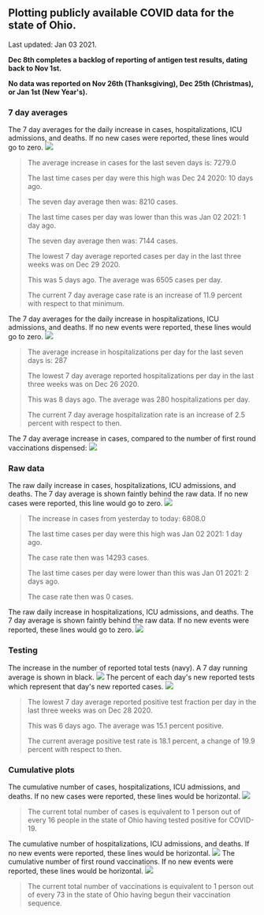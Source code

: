 ## Plotting publicly available COVID data for the state of Ohio. 

Last updated: Jan 03 2021. 

**Dec 8th completes a backlog of reporting of antigen test results, dating back to Nov 1st.**

**No data was reported on Nov 26th (Thanksgiving), Dec 25th (Christmas), or Jan 1st (New Year's).**
### 7 day averages
The 7 day averages for the daily increase in cases, hospitalizations, ICU admissions, and deaths. If no new cases were reported, these lines would go to zero.
![](7dayaverage_cases.png)

>The average increase in cases for the last seven days is: 7279.0
>
>The last time cases per day were this high was Dec 24 2020: 10 days ago.
>
>The seven day average then was: 8210 cases.

>
>The last time cases per day was lower than this was Jan 02 2021: 1 day ago.
>
>The seven day average then was: 7144 cases.
>
>The lowest 7 day average reported cases per day in the last three weeks was on Dec 29 2020.
>
>This was 5 days ago. The average was 6505 cases per day.
>
>The current 7 day average case rate is an increase of 11.9 percent with respect to that minimum.

The 7 day averages for the daily increase in hospitalizations, ICU admissions, and deaths. If no new events were reported, these lines would go to zero.
![](7dayaverage_hospital.png)

>The average increase in hospitalizations per day for the last seven days is: 287
>
>The lowest 7 day average reported hospitalizations per day in the last three weeks was on Dec 26 2020.
>
>This was 8 days ago. The average was 280 hospitalizations per day.
>
>The current 7 day average hospitalization rate is an increase of 2.5 percent with respect to then.

The 7 day average increase in cases, compared to the number of first round vaccinations dispensed:
![](DailyVaccinationsCases.png)

### Raw data
The raw daily increase in cases, hospitalizations, ICU admissions, and deaths. The 7 day average is shown faintly behind the raw data. If no new cases were reported, this line would go to zero.
![](DailyCases.png)

>The increase in cases from yesterday to today: 6808.0 
>
>The last time cases per day were this high was Jan 02 2021: 1 day ago. 
>
>The case rate then was 14293 cases.
>
>The last time cases per day were lower than this was Jan 01 2021: 2 days ago. 
>
>The case rate then was 0 cases.

The raw daily increase in hospitalizations, ICU admissions, and deaths. The 7 day average is shown faintly behind the raw data. If no new events were reported, these lines would go to zero.
![](DailyHospitalizations.png)

### Testing

The increase in the number of reported total tests (navy). A 7 day running average is shown in black.
![](DailyTests.png)
The percent of each day's new reported tests which represent that day's new reported cases.
![](percentpositive_tests.png)

>The lowest 7 day average reported positive test fraction per day in the last three weeks was on Dec 28 2020.
>
>This was 6 days ago. The average was 15.1 percent positive. 
>
>The current average positive test rate is 18.1 percent, a change of 19.9 percent with respect to then. 

### Cumulative plots
The cumulative number of cases, hospitalizations, ICU admissions, and deaths. If no new cases were reported, these lines would be horizontal.
![](Cases.png)

>The current total number of cases is equivalent to 1 person out of every 16 people in the state of Ohio having tested positive for COVID-19.

The cumulative number of hospitalizations, ICU admissions, and deaths. If no new events were reported, these lines would be horizontal.
![](Hospitalizations.png)
The cumulative number of first round vaccinations. If no new events were reported, these lines would be horizontal.
![](Vaccinations.png)

>The current total number of vaccinations is equivalent to 1 person out of every 73 in the state of Ohio having begun their vaccination sequence.

